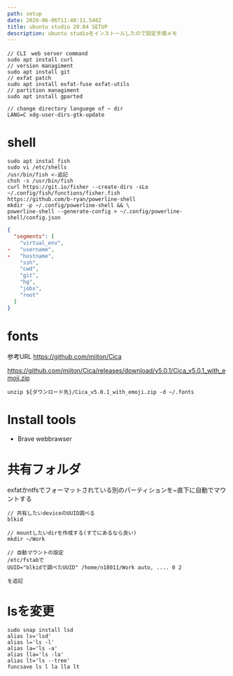 ```yaml
---
path: setup
date: 2020-06-06T11:48:11.548Z
title: ubuntu studio 20.04 SETUP
description: ubuntu studioをインストールしたので設定手順メモ
---
```

```
// CLI　web server command
sudo apt install curl 
// version managiment
sudo apt install git 
// exfat patch
sudo apt install exfat-fuse exfat-utils
// partition managiment 
sudo apt install gparted
```
```
// change directory languege of ~ dir
LANG=C xdg-user-dirs-gtk-update
```

# shell
```
sudo apt instal fish
sudo vi /etc/shells
/usr/bin/fish <-追記
chsh -s /usr/bin/fish
curl https://git.io/fisher --create-dirs -sLo ~/.config/fish/functions/fisher.fish
https://github.com/b-ryan/powerline-shell
mkdir -p ~/.config/powerline-shell && \
powerline-shell --generate-config > ~/.config/powerline-shell/config.json
```
```json
{
  "segments": [
    "virtual_env",
-   "username",
-   "hostname",
    "ssh",
    "cwd",
    "git",
    "hg",
    "jobs",
    "root"
  ]
}
```
# fonts
参考URL https://github.com/miiton/Cica

https://github.com/miiton/Cica/releases/download/v5.0.1/Cica_v5.0.1_with_emoji.zip
```
unzip ${ダウンロード先}/Cica_v5.0.1_with_emoji.zip -d ~/.fonts
```
# Install tools
- Brave webbrawser


# 共有フォルダ
exfatかntfsでフォーマットされている別のパーティションを~直下に自動でマウントする
```
// 共有したいdeviceのUUID調べる
blkid

// mountしたいdirを作成する(すでにあるなら良い)
mkdir ~/Work

// 自動マウントの設定
/etc/fstabで
UUID="blkidで調べたUUID" /home/n18011/Work auto, .... 0 2

を追記

```

# lsを変更
```
sudo snap install lsd
alias ls='lsd'
alias l='ls -l'
alias la='ls -a'
alias lla='ls -la'
alias lt='ls --tree'
funcsave ls l la lla lt
```
